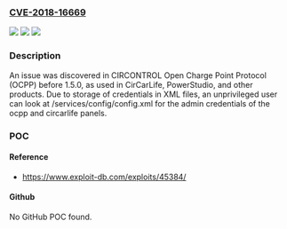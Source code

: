 ### [CVE-2018-16669](https://cve.mitre.org/cgi-bin/cvename.cgi?name=CVE-2018-16669)
![](https://img.shields.io/static/v1?label=Product&message=n%2Fa&color=blue)
![](https://img.shields.io/static/v1?label=Version&message=n%2Fa&color=blue)
![](https://img.shields.io/static/v1?label=Vulnerability&message=n%2Fa&color=brighgreen)

### Description

An issue was discovered in CIRCONTROL Open Charge Point Protocol (OCPP) before 1.5.0, as used in CirCarLife, PowerStudio, and other products. Due to storage of credentials in XML files, an unprivileged user can look at /services/config/config.xml for the admin credentials of the ocpp and circarlife panels.

### POC

#### Reference
- https://www.exploit-db.com/exploits/45384/

#### Github
No GitHub POC found.

